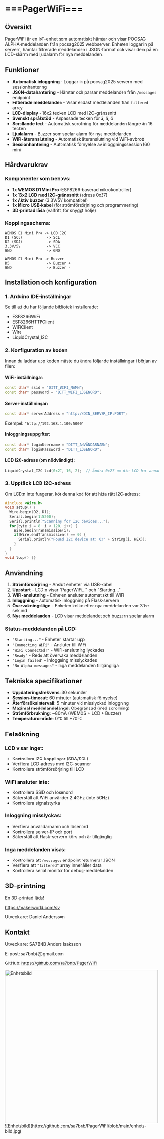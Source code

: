 # ===PagerWiFi===

## Översikt

PagerWiFi är en IoT-enhet som automatiskt hämtar och visar POCSAG ALPHA-meddelanden från pocsag2025 webbserver.
Enheten loggar in på servern, hämtar filtrerade meddelanden i JSON-format och visar dem på en LCD-skärm med ljudalarm för nya meddelanden.

## Funktioner

- **Automatisk inloggning** - Loggar in på pocsag2025 servern med sessionhantering
- **JSON-datahantering** - Hämtar och parsar meddelanden från `/messages` endpoint
- **Filtrerade meddelanden** - Visar endast meddelanden från `filtered` array
- **LCD-display** - 16x2 tecken LCD med I2C-gränssnitt
- **Svenskt språkstöd** - Anpassade tecken för å, ä, ö
- **Scrollande text** - Automatisk scrollning för meddelanden längre än 16 tecken
- **Ljudalarm** - Buzzer som spelar alarm för nya meddelanden
- **WiFi-återanslutning** - Automatisk återanslutning vid WiFi-avbrott
- **Sessionhantering** - Automatisk förnyelse av inloggningssession (60 min)

## Hårdvarukrav

### Komponenter som behövs:
- **1x WEMOS D1 Mini Pro** (ESP8266-baserad mikrokontroller)
- **1x 16x2 LCD med I2C-gränssnitt** (adress 0x27)
- **1x Aktiv buzzer** (3.3V/5V kompatibel)
- **1x Micro USB-kabel** (för strömförsörjning och programmering)
- **3D-printad låda** (valfritt, för snyggt hölje)

### Kopplingsschema:
```
WEMOS D1 Mini Pro -> LCD I2C
D1 (SCL)           -> SCL
D2 (SDA)           -> SDA
3.3V/5V            -> VCC
GND                -> GND

WEMOS D1 Mini Pro -> Buzzer
D5                 -> Buzzer +
GND                -> Buzzer -
```

## Installation och konfiguration

### 1. Arduino IDE-inställningar
Se till att du har följande bibliotek installerade:
- ESP8266WiFi
- ESP8266HTTPClient  
- WiFiClient
- Wire
- LiquidCrystal_I2C

### 2. Konfiguration av koden
Innan du laddar upp koden måste du ändra följande inställningar i början av filen:

#### WiFi-inställningar:
```cpp
const char* ssid = "DITT_WIFI_NAMN";
const char* password = "DITT_WIFI_LÖSENORD";
```

#### Server-inställningar:
```cpp
const char* serverAddress = "http://DIN_SERVER_IP:PORT";
```
Exempel: `"http://192.168.1.100:5000"`

#### Inloggningsuppgifter:
```cpp
const char* loginUsername = "DITT_ANVÄNDARNAMN";
const char* loginPassword = "DITT_LÖSENORD";
```

#### LCD I2C-adress (om nödvändigt):
```cpp
LiquidCrystal_I2C lcd(0x27, 16, 2);  // Ändra 0x27 om din LCD har annan adress
```

### 3. Upptäck LCD I2C-adress
Om LCD:n inte fungerar, kör denna kod för att hitta rätt I2C-adress:
```cpp
#include <Wire.h>
void setup() {
  Wire.begin(D2, D1);
  Serial.begin(115200);
  Serial.println("Scanning for I2C devices...");
  for(byte i = 8; i < 120; i++) {
    Wire.beginTransmission(i);
    if(Wire.endTransmission() == 0) {
      Serial.println("Found I2C device at: 0x" + String(i, HEX));
    }
  }
}
void loop() {}
```

## Användning

1. **Strömförsörjning** - Anslut enheten via USB-kabel
2. **Uppstart** - LCD:n visar "PagerWiFi..." och "Starting..."
3. **WiFi-anslutning** - Enheten ansluter automatiskt till WiFi
4. **Inloggning** - Automatisk inloggning på Flask-servern
5. **Övervakningsläge** - Enheten kollar efter nya meddelanden var 30:e sekund
6. **Nya meddelanden** - LCD visar meddelandet och buzzern spelar alarm

### Status-meddelanden på LCD:
- `"Starting..."` - Enheten startar upp
- `"Connecting WiFi"` - Ansluter till WiFi
- `"WiFi Connected!"` - WiFi-anslutning lyckades
- `"Ready"` - Redo att övervaka meddelanden
- `"Login failed"` - Inloggning misslyckades
- `"No Alpha messages"` - Inga meddelanden tillgängliga

## Tekniska specifikationer

- **Uppdateringsfrekvens**: 30 sekunder
- **Session-timeout**: 60 minuter (automatisk förnyelse)
- **Återförsöksintervall**: 5 minuter vid misslyckad inloggning
- **Maximal meddelandelängd**: Obegränsad (med scrollning)
- **Strömförbrukning**: ~80mA (WEMOS + LCD + Buzzer)
- **Temperaturområde**: 0°C till +70°C

## Felsökning

### LCD visar inget:
- Kontrollera I2C-kopplingar (SDA/SCL)
- Verifiera LCD-adress med I2C-scanner
- Kontrollera strömförsörjning till LCD

### WiFi ansluter inte:
- Kontrollera SSID och lösenord
- Säkerställ att WiFi använder 2.4GHz (inte 5GHz)
- Kontrollera signalstyrka

### Inloggning misslyckas:
- Verifiera användarnamn och lösenord
- Kontrollera server-IP och port
- Säkerställ att Flask-servern körs och är tillgänglig

### Inga meddelanden visas:
- Kontrollera att `/messages` endpoint returnerar JSON
- Verifiera att `"filtered"` array innehåller data
- Kontrollera serial monitor för debug-meddelanden

## 3D-printning

En 3D-printad låda!

https://makerworld.com/sv

Utvecklare: Daniel Andersson

## Kontakt 

Utvecklare: SA7BNB Anders Isaksson

E-post: sa7bnb(@)gmail.com

GitHub: https://github.com/sa7bnb/PagerWiFi

<img src="https://raw.githubusercontent.com/sa7bnb/PagerWiFI/main/enhets-bild.jpg" width="500" alt="Enhetsbild">
![Enhetsbild](https://github.com/sa7bnb/PagerWiFI/blob/main/enhets-bild.jpg)

